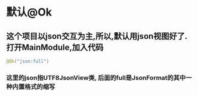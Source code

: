 # 默认@Ok

## 这个项目以json交互为主,所以,默认用json视图好了. 打开MainModule,加入代码

```java
@Ok("json:full")
```

### 这里的json指UTF8JsonView类, 后面的full是JsonFormat的其中一种内置格式的缩写